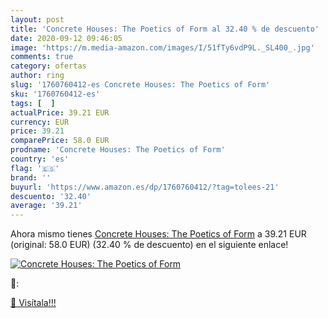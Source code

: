 ```yaml
---
layout: post
title: 'Concrete Houses: The Poetics of Form al 32.40 % de descuento'
date: 2020-09-12 09:46:05
image: 'https://m.media-amazon.com/images/I/51fTy6vdP9L._SL400_.jpg'
comments: true
category: ofertas
author: ring
slug: '1760760412-es Concrete Houses: The Poetics of Form'
sku: '1760760412-es'
tags: [  ]
actualPrice: 39.21 EUR
currency: EUR
price: 39.21
comparePrice: 58.0 EUR
prodname: 'Concrete Houses: The Poetics of Form'
country: 'es'
flag: '🇪🇸'
brand: ''
buyurl: 'https://www.amazon.es/dp/1760760412/?tag=tolees-21'
descuento: '32.40'
average: '39.21'
---
```


Ahora mismo tienes [Concrete Houses: The Poetics of Form](https://www.amazon.es/dp/1760760412/?tag=tolees-21) a 39.21 EUR (original: 58.0 EUR) (32.40 %  de descuento) en el siguiente enlace!

[![Concrete Houses: The Poetics of Form](https://m.media-amazon.com/images/I/51fTy6vdP9L._SL400_.jpg)](https://www.amazon.es/dp/1760760412/?tag=tolees-21)

🔎:


[🛒 Visítala!!!](https://www.amazon.es/dp/1760760412/?tag=tolees-21)
